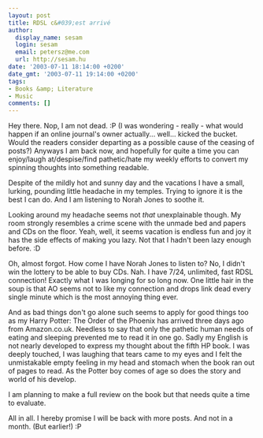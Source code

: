 ```yaml
---
layout: post
title: RDSL c&#039;est arrivé
author:
  display_name: sesam
  login: sesam
  email: petersz@me.com
  url: http://sesam.hu
date: '2003-07-11 18:14:00 +0200'
date_gmt: '2003-07-11 19:14:00 +0200'
tags:
- Books &amp; Literature
- Music
comments: []
---
```


Hey there. Nop, I am not dead. :P (I was wondering - really - what would happen if an online journal's owner actually... well... kicked the bucket. Would the readers consider departing as a possible cause of the ceasing of posts?) Anyways I am back now, and hopefully for quite a time you can enjoy/laugh at/despise/find pathetic/hate my weekly efforts to convert my spinning thoughts into something readable.

Despite of the mildly hot and sunny day and the vacations I have a small, lurking, pounding little headache in my temples. Trying to ignore it is the best I can do. And I am listening to Norah Jones to soothe it.

Looking around my headache seems not *that* unexplainable though. My room strongly resembles a crime scene with the unmade bed and papers and CDs on the floor. Yeah, well, it seems vacation is endless fun and joy it has the side effects of making you lazy. Not that I hadn't been lazy enough before. :D

Oh, almost forgot. How come I have Norah Jones to listen to? No, I didn't win the lottery to be able to buy CDs. Nah. I have 7/24, unlimited, fast RDSL connection! Exactly what I was longing for so long now. One little hair in the soup is that AO seems not to like my connection and drops link dead every single minute which is the most annoying thing ever.

And as bad things don't go alone such seems to apply for good things too as my Harry Potter: The Order of the Phoenix has arrived three days ago from Amazon.co.uk. Needless to say that only the pathetic human needs of eating and sleeping prevented me to read it in one go. Sadly my English is not nearly developed to express my thought about the fifth HP book. I was deeply touched, I was laughing that tears came to my eyes and I felt the unmistakable empty feeling in my head and stomach when the book ran out of pages to read. As the Potter boy comes of age so does the story and world of his develop.

I am planning to make a full review on the book but that needs quite a time to evaluate.

All in all. I hereby promise I will be back with more posts. And not in a month. (But earlier!) :P
